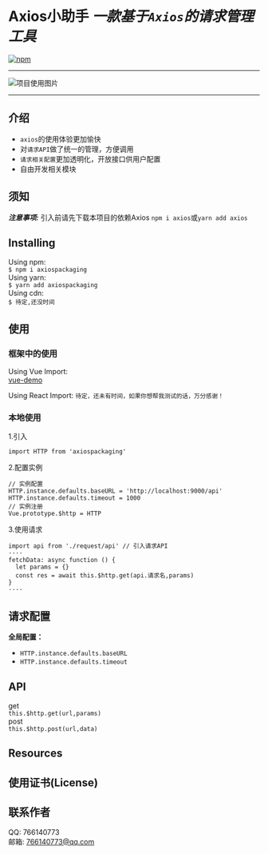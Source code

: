 # Axios小助手 ***一款基于`Axios`的请求管理工具***

[![npm](https://img.shields.io/npm/v/axiospackaging)](https://www.npmjs.com/package/axiospackaging)


----------


![项目使用图片](https://s2.ax1x.com/2019/08/03/eDKypq.png)


----------


## 介绍
* `axios`的使用体验更加愉快
* 对`请求API`做了统一的管理，方便调用
* `请求相关配置`更加透明化，开放接口供用户配置
* 自由开发相关模块
## 须知
***注意事项:*** 引入前请先下载本项目的依赖Axios
`npm i axios`或`yarn add axios`

## Installing
Using npm:      
`$ npm i axiospackaging`   
Using yarn:   
`$ yarn add axiospackaging`    
Using cdn:   
`$ 待定,还没时间`

## 使用

### 框架中的使用
Using Vue Import:   
[vue-demo](https://github.com/Ricemonster/Axios-packaging/tree/vue-demo)   

Using React Import: `待定，还未有时间，如果你想帮我测试的话，万分感谢！`

### 本地使用
1.引入
```
import HTTP from 'axiospackaging'
```
2.配置实例
```
// 实例配置
HTTP.instance.defaults.baseURL = 'http://localhost:9000/api'
HTTP.instance.defaults.timeout = 1000
// 实例注册
Vue.prototype.$http = HTTP
```
3.使用请求
```
import api from './request/api' // 引入请求API
····
fetchData: async function () {
  let params = {}
  const res = await this.$http.get(api.请求名,params)
}
····
```

## 请求配置
**全局配置：**
 - `HTTP.instance.defaults.baseURL` 
 - `HTTP.instance.defaults.timeout` 


## API
 get   
 `this.$http.get(url,params)`   
 post   
 `this.$http.post(url,data)`

## Resources

## 使用证书(License)

## 联系作者
QQ: 766140773   
邮箱: 766140773@qq.com